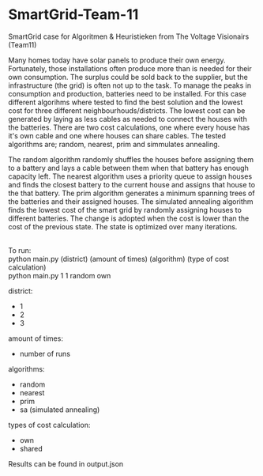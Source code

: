 # SmartGrid-Team-11
SmartGrid case for Algoritmen & Heuristieken from The Voltage Visionairs (Team11)

Many homes today have solar panels to produce their own energy. Fortunately, those installations often produce more than is needed for their own consumption. The surplus could be sold back to the supplier, but the infrastructure (the grid) is often not up to the task. To manage the peaks in consumption and production, batteries need to be installed. For this case different algorihms where tested to find the best solution and the lowest cost for three different neighbourhouds/districts. The lowest cost can be generated by laying as less cables as needed to connect the houses with the batteries. There are two cost calculations, one where every house has it's own cable and one where houses can share cables. The tested algorithms are; random, nearest, prim and simmulates annealing.

The random algorithm randomly shuffles the houses before assigning them to a battery and lays a cable between them when that battery has enough capacity left.
The nearest algorithm uses a priority queue to assign houses and finds the closest battery to the current house and assigns that house to the that battery.
The prim algorithm generates a minimum spanning trees of the batteries and their assigned houses.
The simulated annealing algorithm finds the lowest cost of the smart grid by randomly assigning houses to different batteries. The change is adopted when the cost is lower than the cost of the previous state. The state is optimized over many iterations.

<br/>To run:
<br/> python main.py (district) (amount of times) (algorithm) (type of cost calculation)
<br/> python main.py 1 1 random own

district:
- 1
- 2
- 3

amount of times:
- number of runs 

algorithms:
- random
- nearest
- prim
- sa (simulated annealing)

types of cost calculation:
- own
- shared

Results can be found in output.json
